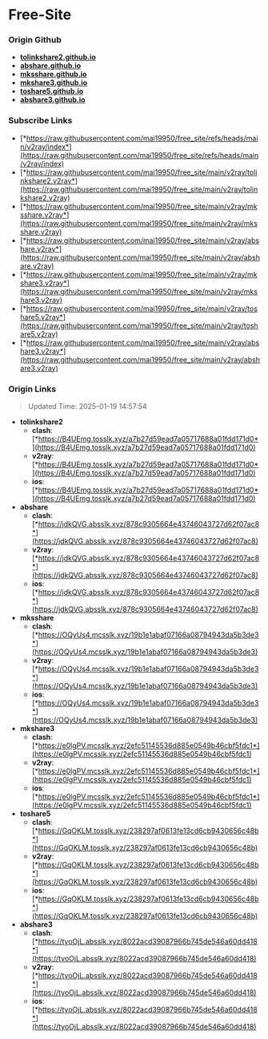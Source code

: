 # Free-Site

### Origin Github

- [**tolinkshare2.github.io**](https://github.com/tolinkshare2/tolinkshare2.github.io)
- [**abshare.github.io**](https://github.com/abshare/abshare.github.io)
- [**mksshare.github.io**](https://github.com/mksshare/mksshare.github.io)
- [**mkshare3.github.io**](https://github.com/mkshare3/mkshare3.github.io)
- [**toshare5.github.io**](https://github.com/toshare5/toshare5.github.io)
- [**abshare3.github.io**](https://github.com/abshare3/abshare3.github.io)

### Subscribe Links

- [*https://raw.githubusercontent.com/mai19950/free_site/refs/heads/main/v2ray/index*](https://raw.githubusercontent.com/mai19950/free_site/refs/heads/main/v2ray/index)
- [*https://raw.githubusercontent.com/mai19950/free_site/main/v2ray/tolinkshare2.v2ray*](https://raw.githubusercontent.com/mai19950/free_site/main/v2ray/tolinkshare2.v2ray)
- [*https://raw.githubusercontent.com/mai19950/free_site/main/v2ray/mksshare.v2ray*](https://raw.githubusercontent.com/mai19950/free_site/main/v2ray/mksshare.v2ray)
- [*https://raw.githubusercontent.com/mai19950/free_site/main/v2ray/abshare.v2ray*](https://raw.githubusercontent.com/mai19950/free_site/main/v2ray/abshare.v2ray)
- [*https://raw.githubusercontent.com/mai19950/free_site/main/v2ray/mkshare3.v2ray*](https://raw.githubusercontent.com/mai19950/free_site/main/v2ray/mkshare3.v2ray)
- [*https://raw.githubusercontent.com/mai19950/free_site/main/v2ray/toshare5.v2ray*](https://raw.githubusercontent.com/mai19950/free_site/main/v2ray/toshare5.v2ray)
- [*https://raw.githubusercontent.com/mai19950/free_site/main/v2ray/abshare3.v2ray*](https://raw.githubusercontent.com/mai19950/free_site/main/v2ray/abshare3.v2ray)

### Origin Links

> Updated Time: 2025-01-19 14:57:54

- **tolinkshare2**
  - **clash**: [*https://B4UEmg.tosslk.xyz/a7b27d59ead7a05717688a01fdd171d0*](https://B4UEmg.tosslk.xyz/a7b27d59ead7a05717688a01fdd171d0)
  - **v2ray**: [*https://B4UEmg.tosslk.xyz/a7b27d59ead7a05717688a01fdd171d0*](https://B4UEmg.tosslk.xyz/a7b27d59ead7a05717688a01fdd171d0)
  - **ios**: [*https://B4UEmg.tosslk.xyz/a7b27d59ead7a05717688a01fdd171d0*](https://B4UEmg.tosslk.xyz/a7b27d59ead7a05717688a01fdd171d0)
- **abshare**
  - **clash**: [*https://jdkQVG.absslk.xyz/878c9305664e43746043727d62f07ac8*](https://jdkQVG.absslk.xyz/878c9305664e43746043727d62f07ac8)
  - **v2ray**: [*https://jdkQVG.absslk.xyz/878c9305664e43746043727d62f07ac8*](https://jdkQVG.absslk.xyz/878c9305664e43746043727d62f07ac8)
  - **ios**: [*https://jdkQVG.absslk.xyz/878c9305664e43746043727d62f07ac8*](https://jdkQVG.absslk.xyz/878c9305664e43746043727d62f07ac8)
- **mksshare**
  - **clash**: [*https://OQyUs4.mcsslk.xyz/19b1e1abaf07166a08794943da5b3de3*](https://OQyUs4.mcsslk.xyz/19b1e1abaf07166a08794943da5b3de3)
  - **v2ray**: [*https://OQyUs4.mcsslk.xyz/19b1e1abaf07166a08794943da5b3de3*](https://OQyUs4.mcsslk.xyz/19b1e1abaf07166a08794943da5b3de3)
  - **ios**: [*https://OQyUs4.mcsslk.xyz/19b1e1abaf07166a08794943da5b3de3*](https://OQyUs4.mcsslk.xyz/19b1e1abaf07166a08794943da5b3de3)
- **mkshare3**
  - **clash**: [*https://e0lgPV.mcsslk.xyz/2efc51145536d885e0549b46cbf5fdc1*](https://e0lgPV.mcsslk.xyz/2efc51145536d885e0549b46cbf5fdc1)
  - **v2ray**: [*https://e0lgPV.mcsslk.xyz/2efc51145536d885e0549b46cbf5fdc1*](https://e0lgPV.mcsslk.xyz/2efc51145536d885e0549b46cbf5fdc1)
  - **ios**: [*https://e0lgPV.mcsslk.xyz/2efc51145536d885e0549b46cbf5fdc1*](https://e0lgPV.mcsslk.xyz/2efc51145536d885e0549b46cbf5fdc1)
- **toshare5**
  - **clash**: [*https://GqOKLM.tosslk.xyz/238297af0613fe13cd6cb9430656c48b*](https://GqOKLM.tosslk.xyz/238297af0613fe13cd6cb9430656c48b)
  - **v2ray**: [*https://GqOKLM.tosslk.xyz/238297af0613fe13cd6cb9430656c48b*](https://GqOKLM.tosslk.xyz/238297af0613fe13cd6cb9430656c48b)
  - **ios**: [*https://GqOKLM.tosslk.xyz/238297af0613fe13cd6cb9430656c48b*](https://GqOKLM.tosslk.xyz/238297af0613fe13cd6cb9430656c48b)
- **abshare3**
  - **clash**: [*https://tyoOjL.absslk.xyz/8022acd39087966b745de546a60dd418*](https://tyoOjL.absslk.xyz/8022acd39087966b745de546a60dd418)
  - **v2ray**: [*https://tyoOjL.absslk.xyz/8022acd39087966b745de546a60dd418*](https://tyoOjL.absslk.xyz/8022acd39087966b745de546a60dd418)
  - **ios**: [*https://tyoOjL.absslk.xyz/8022acd39087966b745de546a60dd418*](https://tyoOjL.absslk.xyz/8022acd39087966b745de546a60dd418)

